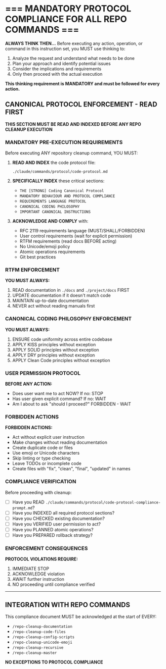 # === MANDATORY PROTOCOL COMPLIANCE FOR ALL REPO COMMANDS ===

**ALWAYS THINK THEN...** Before executing any action, operation, or command in this instruction set, you MUST use thinking to:
1. Analyze the request and understand what needs to be done
2. Plan your approach and identify potential issues
3. Consider the implications and requirements
4. Only then proceed with the actual execution

**This thinking requirement is MANDATORY and must be followed for every action.**


## CANONICAL PROTOCOL ENFORCEMENT - READ FIRST

**THIS SECTION MUST BE READ AND INDEXED BEFORE ANY REPO CLEANUP EXECUTION**

### MANDATORY PRE-EXECUTION REQUIREMENTS

Before executing ANY repository cleanup command, YOU MUST:

1. **READ AND INDEX** the code protocol file:
   ```
   ./claude/commands/protocol/code-protocol.md
   ```

2. **SPECIFICALLY INDEX** these critical sections:
   - `THE [STRONG] Coding Canonical Protocol`
   - `MANDATORY BEHAVIOUR AND PROTOCOL COMPLIANCE`
   - `REQUIREMENTS LANGUAGE PROTOCOL`
   - `CANONICAL CODING PHILOSOPHY`
   - `IMPORTANT CANONICAL INSTRUCTIONS`

3. **ACKNOWLEDGE AND COMPLY** with:
   - RFC 2119 requirements language (MUST/SHALL/FORBIDDEN)
   - User control requirements (wait for explicit permission)
   - RTFM requirements (read docs BEFORE acting)
   - No Unicode/emoji policy
   - Atomic operations requirements
   - Git best practices

### RTFM ENFORCEMENT

**YOU MUST ALWAYS:**
1. READ documentation in `./docs` and `./project/docs` FIRST
2. UPDATE documentation if it doesn't match code
3. MAINTAIN up-to-date documentation
4. NEVER act without reading manuals first

### CANONICAL CODING PHILOSOPHY ENFORCEMENT

**YOU MUST ALWAYS:**
1. ENSURE code uniformity across entire codebase
2. APPLY KISS principles without exception
3. APPLY SOLID principles without exception
4. APPLY DRY principles without exception
5. APPLY Clean Code principles without exception

### USER PERMISSION PROTOCOL

**BEFORE ANY ACTION:**
- Does user want me to act NOW? If no: STOP
- Has user given explicit command? If no: WAIT
- Am I about to ask "should I proceed?" FORBIDDEN - WAIT

### FORBIDDEN ACTIONS

**FORBIDDEN ACTIONS:**
- Act without explicit user instruction
- Make changes without reading documentation
- Create duplicate code or files
- Use emoji or Unicode characters
- Skip linting or type checking
- Leave TODOs or incomplete code
- Create files with "fix", "clean", "final", "updated" in names

### COMPLIANCE VERIFICATION

Before proceeding with cleanup:
- [ ] Have you READ `./claude/commands/protocol/code-protocol-compliance-prompt.md`?
- [ ] Have you INDEXED all required protocol sections?
- [ ] Have you CHECKED existing documentation?
- [ ] Have you VERIFIED user permission to act?
- [ ] Have you PLANNED atomic operations?
- [ ] Have you PREPARED rollback strategy?

### ENFORCEMENT CONSEQUENCES

**PROTOCOL VIOLATIONS REQUIRE:**
1. IMMEDIATE STOP
2. ACKNOWLEDGE violation
3. AWAIT further instruction
4. NO proceeding until compliance verified

---

## INTEGRATION WITH REPO COMMANDS

This compliance document MUST be acknowledged at the start of EVERY:
- `/repo-cleanup-documentation`
- `/repo-cleanup-code-files`
- `/repo-cleanup-config-scripts`
- `/repo-cleanup-unicode-emoji`
- `/repo-cleanup-recursive`
- `/repo-cleanup-master`

**NO EXCEPTIONS TO PROTOCOL COMPLIANCE**